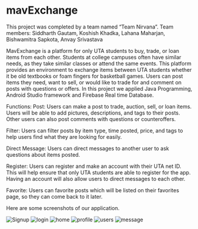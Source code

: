 # mavExchange

This project was completed by a team named “Team Nirvana”. Team members:
Siddharth Gautam, 
Koshish Khadka, 
Lahana Maharjan, 
Bishwamitra Sapkota, 
Anvay Srivastava


MavExchange is a platform for only UTA students to buy, trade, or loan items from each other. Students at college campuses often have similar needs, as they take similar classes or attend the same events. This platform provides an environment to exchange items between UTA students whether it be old textbooks or foam fingers for basketball games. Users can post items they need, want to sell, or would like to trade for and comment on posts with questions or offers.
        In this project we applied Java Programming, Android Studio framework and Firebase Real time Database. 

Functions:
Post: Users can make a post to trade, auction, sell, or loan items. Users will be able to add pictures, descriptions, and tags to their posts. Other users can also post comments with questions or counteroffers.

Filter: Users can filter posts by item type, time posted, price, and tags to help users find what they are looking for easily. 
	
Direct Message: Users can direct messages to another user to ask questions about items posted.

Register: Users can register and make an account with their UTA net ID. This will help ensure that only UTA students are able to register for the app. Having an account will also allow users to direct messages to each other.

Favorite: Users can favorite posts which will be listed on their favorites page, so they can come back to it later.


Here are some screenshots of our application. 


![Signup](https://user-images.githubusercontent.com/66706809/151262363-7ddb2c21-f6ac-43a0-844d-8157d2ce3307.JPG)
![login](https://user-images.githubusercontent.com/66706809/151262402-c33bf8e0-1d4e-4a5b-9a8c-6ec542c214ca.JPG)
![home](https://user-images.githubusercontent.com/66706809/151262617-80c92a8b-37c2-45a9-bb9f-64160cba326f.JPG)
![profile](https://user-images.githubusercontent.com/66706809/151262638-f6171f70-d3f2-4458-8231-61ead5a153a4.JPG)
![users](https://user-images.githubusercontent.com/66706809/151262657-f3c5da41-ecc3-4fa2-b8b3-40a6f4021609.JPG)
![message](https://user-images.githubusercontent.com/66706809/151262676-16b6c255-52c8-4ab7-98a4-67547d1c499c.JPG)





